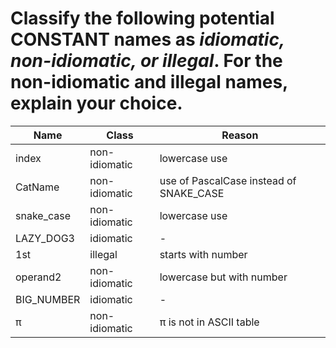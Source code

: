 # Classify the following potential CONSTANT names as *idiomatic, non-idiomatic, or illegal*. For the non-idiomatic and illegal names, explain your choice.

| Name | Class | Reason |
| --- | --- | --- | 
| index | non-idiomatic | lowercase use
| CatName | non-idiomatic | use of PascalCase instead of SNAKE_CASE
| snake_case | non-idiomatic | lowercase use
| LAZY_DOG3 | idiomatic | -
| 1st | illegal | starts with number
| operand2 | non-idiomatic | lowercase but with number
| BIG_NUMBER | idiomatic | -
| π | non-idiomatic | π is not in ASCII table